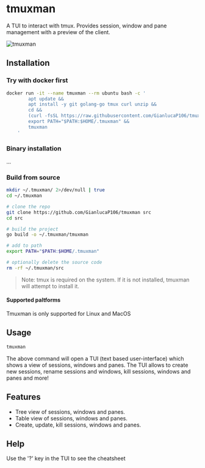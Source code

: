# tmuxman

A TUI to interact with tmux. Provides session, window and pane management with a preview of the client.

![tmuxman](https://github.com/user-attachments/assets/113dc3b6-8f50-4f26-b107-93240732331a)

## Installation

### Try with docker first

```bash
docker run -it --name tmuxman --rm ubuntu bash -c '
        apt update &&
        apt install -y git golang-go tmux curl unzip &&
        cd &&
        (curl -fsSL https://raw.githubusercontent.com/GianlucaP106/tmuxman/main/install.bash | bash) &&
        export PATH="$PATH:$HOME/.tmuxman" &&
        tmuxman
    '
```

### Binary installation

...

### Build from source

```bash
mkdir ~/.tmuxman/ 2>/dev/null | true
cd ~/.tmuxman

# clone the repo
git clone https://github.com/GianlucaP106/tmuxman src
cd src

# build the project
go build -o ~/.tmuxman/tmuxman

# add to path
export PATH="$PATH:$HOME/.tmuxman"

# optionally delete the source code
rm -rf ~/.tmuxman/src
```

>Note: tmux is required on the system. If it is not installed, tmuxman will attempt to install it.

#### Supported paltforms

Tmuxman is only supported for Linux and MacOS

## Usage

```bash
tmuxman
```

The above command will open a TUI (text based user-interface) which shows a view of sessions, windows and panes. The TUI allows to create new sessions, rename sessions and windows, kill sessions, windows and panes and more!

## Features

- Tree view of sessions, windows and panes.
- Table view of sessions, windows and panes.
- Create, update, kill sessions, windows and panes.

## Help

Use the '?' key in the TUI to see the cheatsheet
